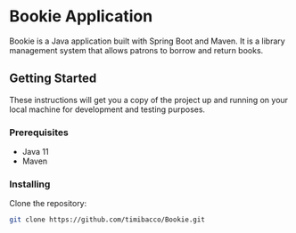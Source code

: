 # Bookie Application

Bookie is a Java application built with Spring Boot and Maven. It is a library management system that allows patrons to borrow and return books.

## Getting Started

These instructions will get you a copy of the project up and running on your local machine for development and testing purposes.

### Prerequisites

- Java 11
- Maven

### Installing

Clone the repository:

```bash
git clone https://github.com/timibacco/Bookie.git
